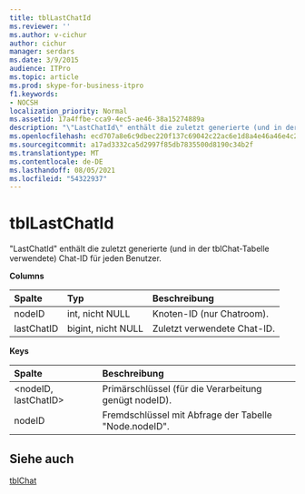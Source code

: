 ```yaml
---
title: tblLastChatId
ms.reviewer: ''
ms.author: v-cichur
author: cichur
manager: serdars
ms.date: 3/9/2015
audience: ITPro
ms.topic: article
ms.prod: skype-for-business-itpro
f1.keywords:
- NOCSH
localization_priority: Normal
ms.assetid: 17a4ffbe-cca9-4ec5-ae46-38a15274889a
description: "\"LastChatId\" enthält die zuletzt generierte (und in der tblChat-Tabelle verwendete) Chat-ID für jeden Benutzer."
ms.openlocfilehash: ecd707a8e6c9dbec220f137c69042c22ac6e1d8a4e46a46e4c2d8a6f035c8a0d
ms.sourcegitcommit: a17ad3332ca5d2997f85db7835500d8190c34b2f
ms.translationtype: MT
ms.contentlocale: de-DE
ms.lasthandoff: 08/05/2021
ms.locfileid: "54322937"
---
```

# <a name="tbllastchatid"></a>tblLastChatId
 
"LastChatId" enthält die zuletzt generierte (und in der tblChat-Tabelle verwendete) Chat-ID für jeden Benutzer.
  
**Columns**

|**Spalte**|**Typ**|**Beschreibung**|
|:-----|:-----|:-----|
|nodeID  <br/> |int, nicht NULL  <br/> |Knoten-ID (nur Chatroom).  <br/> |
|lastChatID  <br/> |bigint, nicht NULL  <br/> |Zuletzt verwendete Chat-ID.  <br/> |
   
**Keys**

|**Spalte**|**Beschreibung**|
|:-----|:-----|
|\<nodeID, lastChatID\>  <br/> |Primärschlüssel (für die Verarbeitung genügt nodeID).  <br/> |
|nodeID  <br/> |Fremdschlüssel mit Abfrage der Tabelle "Node.nodeID".  <br/> |
   
## <a name="see-also"></a>Siehe auch

[tblChat](tblchat.md)
